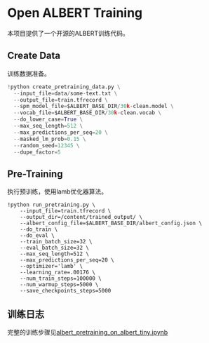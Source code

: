 # Open ALBERT Training

本项目提供了一个开源的ALBERT训练代码。

## Create Data
训练数据准备。

```python
!python create_pretraining_data.py \
  --input_file=data/some-text.txt \
  --output_file=train.tfrecord \
  --spm_model_file=$ALBERT_BASE_DIR/30k-clean.model \
  --vocab_file=$ALBERT_BASE_DIR/30k-clean.vocab \
  --do_lower_case=True \
  --max_seq_length=512 \
  --max_predictions_per_seq=20 \
  --masked_lm_prob=0.15 \
  --random_seed=12345 \
  --dupe_factor=5
```


## Pre-Training
执行预训练，使用lamb优化器算法。

```shell
!python run_pretraining.py \
    --input_file=train.tfrecord \
    --output_dir=/content/trained_output/ \
    --albert_config_file=$ALBERT_BASE_DIR/albert_config.json \
    --do_train \
    --do_eval \
    --train_batch_size=32 \
    --eval_batch_size=32 \
    --max_seq_length=512 \
    --max_predictions_per_seq=20 \
    --optimizer='lamb' \
    --learning_rate=.00176 \
    --num_train_steps=100000 \
    --num_warmup_steps=5000 \
    --save_checkpoints_steps=5000
```

## 训练日志

完整的训练步骤见[albert_pretraining_on_albert_tiny.ipynb](colab%2Falbert_pretraining_on_albert_tiny.ipynb)

